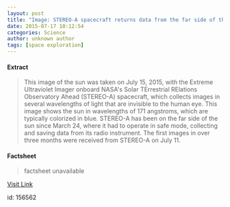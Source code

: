 ```yaml
---
layout: post
title: "Image: STEREO-A spacecraft returns data from the far side of the sun"
date: 2015-07-17 10:12:54
categories: Science
author: unknown author
tags: [space exploration]
---
```



#### Extract
>This image of the sun was taken on July 15, 2015, with the Extreme Ultraviolet Imager onboard NASA's Solar TErrestrial RElations Observatory Ahead (STEREO-A) spacecraft, which collects images in several wavelengths of light that are invisible to the human eye. This image shows the sun in wavelengths of 171 angstroms, which are typically colorized in blue. STEREO-A has been on the far side of the sun since March 24, where it had to operate in safe mode, collecting and saving data from its radio instrument. The first images in over three months were received from STEREO-A on July 11.

#### Factsheet
>factsheet unavailable

[Visit Link](http://phys.org/news/2015-07-image-stereo-a-spacecraft-side-sun.html)

id:  156562
